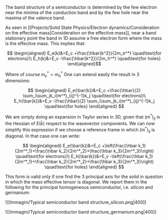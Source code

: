 The band structure of a semiconductor is determined by the few electron near the minima of the conduction band and by the few hole near the maxima of the valence band.

As seen in [[Projects/Solid State Physics/Electron dynamics/Consideration on the effective mass|Consideration on the effective mass]], near a band stationary point the band in 1D assume a free electron form where the mass is the effective mass.
This implies that:

$$
\begin{aligned}
E_e(k)&=E_c +\frac{\hbar{k^2}}{2m_e^*} \quad\text{for electrons}\\
E_h(k)&=E_v -\frac{\hbar{k^2}}{2m_h^*} \quad\text{for holes}
\end{aligned}$$

Where of course $m^*_e=m^*_h$
One can extend easily the result in 3 dimensions:

$$
\begin{aligned}
E_e(\bar{k})&=E_c +\frac{\hbar}{2} \sum_i\sum_jk_i(m^*)_{ij}^{-1}k_j \quad\text{for electrons}\\ E_h(\bar{k})&=E_v -\frac{\hbar}{2} \sum_i\sum_jk_i(m^*)_{ij}^{-1}k_j  \quad\text{for holes}
\end{aligned}
$$

We are simply doing an expansion in Taylor series in 3D, given that $(m^*)_{ij}$ is the Hessian of $E(\bar{k})$ respect to the wavevector components.
We can now simplify this expression if we choose a reference frame in which $(m^*)_{ij}$ is diagonal.
In that case one can write:

$$
\begin{aligned}
E_e(\bar{k})&=E_c +\left(\frac{\hbar k_1}{2m^*_1}+\frac{\hbar k_2}{2m^*_2}+\frac{\hbar k_3}{2m^*_3}\right) \quad\text{for electrons}\\
E_h(\bar{k})&=E_v -\left(\frac{\hbar k_1}{2m^*_1}+\frac{\hbar k_2}{2m^*_2}+\frac{\hbar k_3}{2m^*_3}\right)  \quad\text{for holes}
\end{aligned}
$$

This form is valid only if one find the 3 principal axis for the solid in question in which the mass effective tensor is diagonal. We report them in the following for the principal homogeneous semiconductor, i.e. silicon and germanium:

![[Immagini/Typical semiconductor band structure_silicon.png|400]]

![[Immagini/Typical semiconductor band structure_germanium.png|400]]

